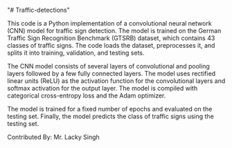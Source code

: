 "# Traffic-detections" 



This code is a Python implementation of a convolutional neural network (CNN) model for traffic sign detection. The model is trained on the German Traffic Sign Recognition Benchmark (GTSRB) dataset, which contains 43 classes of traffic signs. The code loads the dataset, preprocesses it, and splits it into training, validation, and testing sets.

The CNN model consists of several layers of convolutional and pooling layers followed by a few fully connected layers. The model uses rectified linear units (ReLU) as the activation function for the convolutional layers and softmax activation for the output layer. The model is compiled with categorical cross-entropy loss and the Adam optimizer.

The model is trained for a fixed number of epochs and evaluated on the testing set. Finally, the model predicts the class of traffic signs using the testing set.


Contributed By: Mr. Lacky Singh
